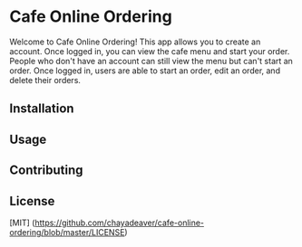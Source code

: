 # Cafe Online Ordering

Welcome to Cafe Online Ordering! This app allows you to create an account. Once logged in, you can view the cafe menu and start your order. People who don't have an account can still view the menu but can't start an order. Once logged in, users are able to start an order, edit an order, and delete their orders. 

## Installation




## Usage



## Contributing


## License
[MIT]
(https://github.com/chayadeaver/cafe-online-ordering/blob/master/LICENSE)
